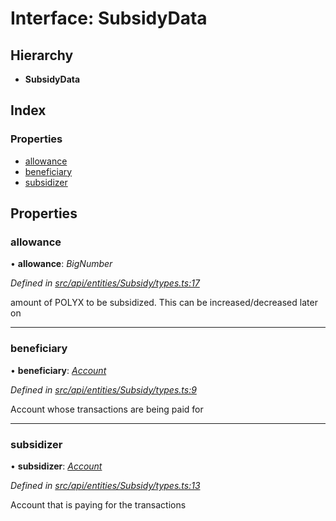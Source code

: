# Interface: SubsidyData

## Hierarchy

* **SubsidyData**

## Index

### Properties

* [allowance](subsidydata.md#allowance)
* [beneficiary](subsidydata.md#beneficiary)
* [subsidizer](subsidydata.md#subsidizer)

## Properties

###  allowance

• **allowance**: *BigNumber*

*Defined in [src/api/entities/Subsidy/types.ts:17](https://github.com/PolymeshAssociation/polymesh-sdk/blob/46845947/src/api/entities/Subsidy/types.ts#L17)*

amount of POLYX to be subsidized. This can be increased/decreased later on

___

###  beneficiary

• **beneficiary**: *[Account](../classes/account.md)*

*Defined in [src/api/entities/Subsidy/types.ts:9](https://github.com/PolymeshAssociation/polymesh-sdk/blob/46845947/src/api/entities/Subsidy/types.ts#L9)*

Account whose transactions are being paid for

___

###  subsidizer

• **subsidizer**: *[Account](../classes/account.md)*

*Defined in [src/api/entities/Subsidy/types.ts:13](https://github.com/PolymeshAssociation/polymesh-sdk/blob/46845947/src/api/entities/Subsidy/types.ts#L13)*

Account that is paying for the transactions
